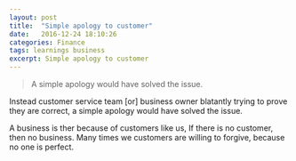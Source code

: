 ```yaml
---
layout: post
title:  "Simple apology to customer"
date:   2016-12-24 18:10:26
categories: Finance
tags: learnings business
excerpt: Simple apology to customer
---
```


> A simple apology would have solved the issue.

Instead customer service team [or] business owner blatantly trying to prove they are correct, a simple apology would have solved the issue.

A business is ther because of customers like us, If there is no customer, then no business. Many times we customers are willing to forgive, because no one is perfect.
